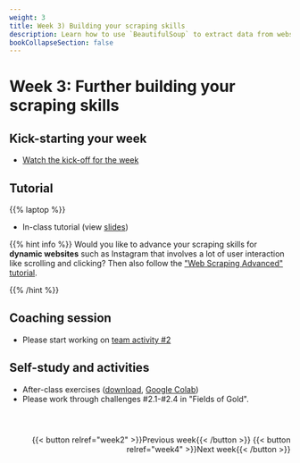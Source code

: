 ```yaml
---
weight: 3
title: Week 3) Building your scraping skills
description: Learn how to use `BeautifulSoup` to extract data from websites and select a data source for your team project.
bookCollapseSection: false
---
```


# Week 3: Further building your scraping skills

## Kick-starting your week
- [Watch the kick-off for the week](https://youtu.be/j8DqkHBPuic)

## Tutorial
{{% laptop %}}

- In-class tutorial (view [slides](webscraping101/slides.html))

{{% hint info %}}
Would you like to advance your scraping skills for __dynamic websites__ such as Instagram that involves a lot of user interaction like scrolling and clicking? Then also follow the ["Web Scraping Advanced" tutorial](/docs/tutorials/webscrapingadvanced).

{{% /hint %}}

## Coaching session

- Please start working on [team activity #2](/docs/project/workplan/activity2.md)

## Self-study and activities
- After-class exercises (<a href = 'webscraping101/webscraping-101.ipynb' download>download</a>, [Google Colab](https://colab.research.google.com/github/hannesdatta/course-odcm/blob/master/content/docs/modules/week3/webscraping101/webscraping-101.ipynb))
- Please work through challenges #2.1-#2.4 in "Fields of Gold".
<!--- Finalize teams (sign-up options are on Canvas)-->

#

<!--
[Break-out activity](activity.md) to generate project ideas and getting to know each other
- Initial group formation for team projects
-->


<!--## Activities (individual exercises or team project)
- Please complete data availability / research fit assessment for your team project
<!--
- Please collect questions on our board on XXXX; we will answer with updates in the notebooks to resolve questions
-->

<br>

<div style="text-align: right">
{{< button relref="week2" >}}Previous week{{< /button >}}
{{< button relref="week4" >}}Next week{{< /button >}}
</div>